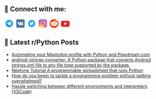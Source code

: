 ## 🔎 Connect with me:
[<img src="https://github.com/bullbesh/bullbesh/blob/main/images/Telegram.png" width="32" height="32" />](https://t.me/bullbesh)
[<img src="https://github.com/bullbesh/bullbesh/blob/main/images/VK.png" width="32" height="32" />](https://vk.com/bullbesh)
[<img src="https://github.com/bullbesh/bullbesh/blob/main/images/Twitter.png" width="32" height="32" />](https://twitter.com/bullbesh1)
[<img src="https://github.com/bullbesh/bullbesh/blob/main/images/Instagram.png" width="32" height="32" />](https://www.instagram.com/bullbesh)
[<img src="https://github.com/bullbesh/bullbesh/blob/main/images/Reddit.png" width="32" height="32" />](https://www.reddit.com/user/bullbesh)
[<img src="https://github.com/bullbesh/bullbesh/blob/main/images/YouTube.png" width="32" height="32" />](https://www.youtube.com/channel/UCtfjRs6uzgq5mfm8S06WTcg)

## 📕 Latest r/Python Posts
<!-- BLOG-POST-LIST:START -->
- [Automating your Mastodon profile with Python and Pipedream.com](https://www.reddit.com/r/Python/comments/114rit6/automating_your_mastodon_profile_with_python_and/)
- [android-strings-converter: A Python package that converts Android strings.xml file to any file type supported by the package.](https://www.reddit.com/r/Python/comments/114qatr/androidstringsconverter_a_python_package_that/)
- [Neptyne Tutorial A programmable spreadsheet that runs Python](https://www.reddit.com/r/Python/comments/114nhrx/neptyne_tutorial_a_programmable_spreadsheet_that/)
- [How do you begin to tackle a programming problem without getting overwhelmed?](https://www.reddit.com/r/Python/comments/114k3mj/how_do_you_begin_to_tackle_a_programming_problem/)
- [Hassle switching between different environments and interpreters &lpar;VSCode&rpar;](https://www.reddit.com/r/Python/comments/114jufk/hassle_switching_between_different_environments/)
<!-- BLOG-POST-LIST:END -->

